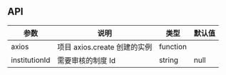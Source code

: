 ## API

| 参数          | 说明                         | 类型     | 默认值 |
| ------------- | ---------------------------- | -------- | ------ |
| axios         | 项目 axios.create 创建的实例 | function |
| institutionId | 需要审核的制度 Id            | string   | null   |
